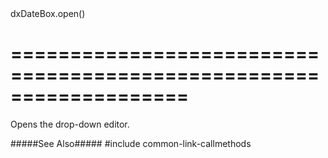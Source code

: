 <!--id-->dxDateBox.open()<!--/id-->
===================================================================
===================================================================

<!--shortDescription-->
Opens the drop-down editor.
<!--/shortDescription-->

<!--fullDescription-->
#####See Also#####
#include common-link-callmethods
<!--/fullDescription-->